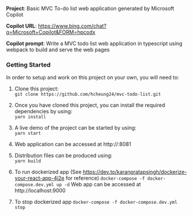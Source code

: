 **Project**: Basic MVC To-do list web application generated by Microsoft Copilot

**Copilot URL**: https://www.bing.com/chat?q=Microsoft+Copilot&FORM=hpcodx

**Copilot prompt**: Write a MVC todo list web application in typescript using webpack to build and serve the web pages

### Getting Started

In order to setup and work on this project on your own, you will need to:

1. Clone this project:  
   `git clone https://github.com/hcheung24/mvc-todo-list.git`

2. Once you have cloned this project, you can install the required dependencies by using:  
   `yarn install`

3. A live demo of the project can be started by using:  
   `yarn start`

4. Web application can be accessed at http://<host IP>:8081
   
5. Distribution files can be produced using:  
   `yarn build`

6. To run dockerized app (See https://dev.to/karanpratapsingh/dockerize-your-react-app-4j2e for reference)
   `docker-compose -f docker-compose.dev.yml up -d`
   Web app can be accessed at http://localhost:9000

7. To stop dockerized app
   `docker-compose -f docker-compose.dev.yml stop`
